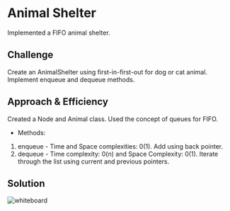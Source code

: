 # Animal Shelter
Implemented a FIFO animal shelter.

## Challenge
Create an AnimalShelter using first-in-first-out for dog or cat animal. Implement enqueue and dequeue methods.
## Approach & Efficiency
Created a Node and Animal class. Used the concept of queues for FIFO. 
* Methods:

1. enqueue - Time and Space complexities: 0(1). Add using back pointer.
2. dequeue - Time complexity: 0(n) and Space Complexity: 0(1). Iterate through the list using current and previous pointers.

## Solution
![whiteboard]('./fifo-animal-shelter.jpg')
